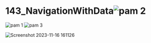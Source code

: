 # 143_NavigationWithData![pam 2](https://github.com/overol1221/143_NavigationWithData/assets/69977826/5b0d87e0-e5c2-4682-8445-62fc0eb2e7bc)
![pam 1](https://github.com/overol1221/143_NavigationWithData/assets/69977826/728ce269-0898-45ab-90bf-0375ccad1ce6)
![pam 3](https://github.com/overol1221/143_NavigationWithData/assets/69977826/928ae576-da61-4d41-b76a-63a53067a01f)

![Screenshot 2023-11-16 161126](https://github.com/overol1221/143_NavigationWithData/assets/69977826/3b8f5c9a-9ac1-4922-8e7e-7a21b1c59bdb)
